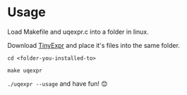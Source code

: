 # Usage
Load Makefile and uqexpr.c into a folder in linux.

Download [TinyExpr](https://github.com/codeplea/tinyexpr) and place it's files into the same folder.

`cd <folder-you-installed-to>`

`make uqexpr`

`./uqexpr --usage` and have fun! 😊